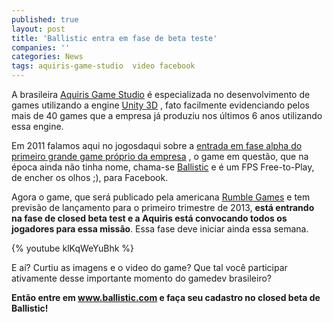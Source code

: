 ```yaml
---
published: true
layout: post
title: 'Ballistic entra em fase de beta teste'
companies: ''
categories: News
tags: aquiris-game-studio  video facebook
---
```

 

 
A brasileira <a href="http://www.facebook.com/aquiris" target="_blank">Aquiris Game Studio</a>
 &#233; especializada no desenvolvimento de games utilizando a engine <a href="http://unity3d.com/" target="_blank">Unity 3D</a>
, fato facilmente evidenciando pelos mais de 40 games que a empresa j&#225; produziu nos &#250;ltimos 6 anos utilizando essa engine.
 

 
Em 2011 falamos aqui no jogosdaqui sobre a <a href="http://jogosdaqui.blog.uol.com.br/arch2011-03-01_2011-03-31.html#2011_03-01_18_05_52-154784552-0">entrada em fase alpha do primeiro grande game pr&#243;prio da empresa</a>
, o game em quest&#227;o, que na &#233;poca ainda n&#227;o tinha nome, chama-se <a href="http://www.ballistic.com" target="_blank">Ballistic</a>
 e &#233; um FPS Free-to-Play, de encher os olhos ;), para Facebook.
 

 
Agora o game, que ser&#225; publicado pela americana <a href="http://www.rumblegames.com/" target="_blank">Rumble Games</a>
 e tem previs&#227;o de lan&#231;amento para o primeiro trimestre de 2013, <strong>est&#225; entrando na fase de closed beta test e a Aquiris est&#225; convocando todos os jogadores para essa miss&#227;o</strong>. Essa fase deve iniciar ainda essa semana.
 
{% youtube klKqWeYuBhk %}
 
E a&#237;? Curtiu as imagens e o video do game? Que tal voc&#234; participar ativamente desse importante momento do gamedev brasileiro?
 
<strong>Ent&#227;o entre em <a href="http://www.ballistic.com">www.ballistic.com</a>
 e fa&#231;a seu cadastro no closed beta de Ballistic!</strong>
 
